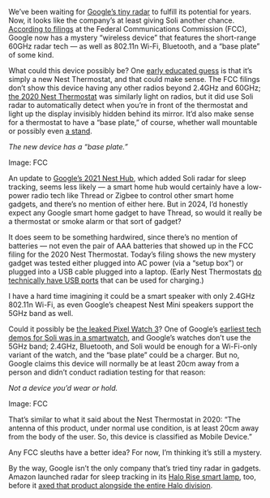 We’ve been waiting for [Google’s tiny radar](/circuitbreaker/2020/9/30/21496318/google-soli-radar-motion-sense-rick-osterloh-pixel-5) to fulfill its potential for years. Now, it looks like the company’s at least giving Soli another chance. [According to filings](https://fccid.io/A4R-GJQ8U) at the Federal Communications Commission (FCC), Google now has a mystery “wireless device” that features the short-range 60GHz radar tech — as well as 802.11n Wi-Fi, Bluetooth, and a “base plate” of some kind.

What could this device possibly be? One [early educated guess](https://9to5google.com/2024/06/17/new-google-fcc-nest-thermostat/) is that it’s simply a new Nest Thermostat, and that could make sense. The FCC filings don’t show this device having any other radios beyond 2.4GHz and 60GHz; [the 2020 Nest Thermostat](/21725036/google-nest-thermostat-2020-review) was similarly light on radios, but it did use Soli radar to automatically detect when you’re in front of the thermostat and light up the display invisibly hidden behind its mirror. It’d also make sense for a thermostat to have a “base plate,” of course, whether wall mountable or possibly even [a stand](https://www.anrdoezrs.net/links/8836598/type/dlg/https://store.google.com/gb/product/nest_thermostat_3rd_gen_stand?hl=en-GB).

*The new device has a “base plate.”*

Image: FCC

An update to [Google’s 2021 Nest Hub](/22357214/google-nest-hub-2nd-gen-2021-assistant-smart-display-review), which added Soli radar for sleep tracking, seems less likely — a smart home hub would certainly have a low-power radio tech like Thread or Zigbee to control other smart home gadgets, and there’s no mention of either here. But in 2024, I’d honestly expect any Google smart home gadget to have Thread, so would it really be a thermostat or smoke alarm or that sort of gadget?

It does seem to be something hardwired, since there’s no mention of batteries — not even the pair of AAA batteries that showed up in the FCC filing for the 2020 Nest Thermostat. Today’s filing shows the new mystery gadget was tested either plugged into AC power (via a “setup box”) or plugged into a USB cable plugged into a laptop. (Early Nest Thermostats [do technically have USB ports](https://support.google.com/googlenest/answer/9245516?hl=en) that can be used for charging.)

I have a hard time imagining it could be a smart speaker with only 2.4GHz 802.11n Wi-Fi, as even Google’s cheapest Nest Mini speakers support the 5GHz band as well.

Could it possibly be [the leaked Pixel Watch 3](/2024/6/10/24175247/google-pixel-watch-3-leak-renders-rumors-41mm)? One of Google’s [earliest tech demos for Soli was in a smartwatch](/2016/5/20/11720876/google-soli-smart-watch-radar-atap-io-2016), and Google’s watches don’t use the 5GHz band; 2.4GHz, Bluetooth, and Soli would be enough for a Wi-Fi-only variant of the watch, and the “base plate” could be a charger. But no, Google claims this device will normally be at least 20cm away from a person and didn’t conduct radiation testing for that reason:

*Not a device you’d wear or hold.*

Image: FCC

That’s similar to what it said about the Nest Thermostat in 2020: “The antenna of this product, under normal use condition, is at least 20cm away from the body of the user. So, this device is classified as Mobile Device.”

Any FCC sleuths have a better idea? For now, I’m thinking it’s still a mystery.

By the way, Google isn’t the only company that’s tried tiny radar in gadgets. Amazon launched radar for sleep tracking in its [Halo Rise smart lamp](/23571221/amazon-halo-rise-review-sleep-tracking-smart-lamp), too, before it [axed that product alongside the entire Halo division](/2023/5/1/23704825/amazon-halo-canceled-features-ai-training-apple-watch).
